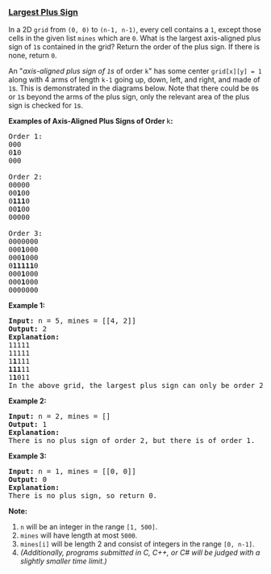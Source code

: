 ### [Largest Plus Sign](https://leetcode.com/problems/largest-plus-sign)

<p>In a 2D <code>grid</code> from <code>(0, 0)</code> to <code>(n-1, n-1)</code>, every cell contains a <code>1</code>, except those cells in the given list <code>mines</code> which are <code>0</code>. What is the largest axis-aligned plus sign of <code>1</code>s contained in the grid? Return the order of the plus sign. If there is none, return <code>0</code>.</p>

<p>An &quot;<i>axis-aligned plus sign of <code>1</code>s</i> of order <code>k</code>&quot; has some center <code>grid[x][y] = 1</code> along with 4 arms of length <code>k-1</code> going up, down, left, and right, and made of <code>1</code>s. This is demonstrated in the diagrams below. Note that there could be <code>0</code>s or <code>1</code>s beyond the arms of the plus sign, only the relevant area of the plus sign is checked for <code>1</code>s.</p>

<p><b>Examples of Axis-Aligned Plus Signs of Order </b>k<b>:</b></p>

<pre>
Order 1:
000
0<b>1</b>0
000

Order 2:
00000
00<b>1</b>00
0<b>111</b>0
00<b>1</b>00
00000

Order 3:
0000000
000<b>1</b>000
000<b>1</b>000
0<b>11111</b>0
000<b>1</b>000
000<b>1</b>000
0000000
</pre>

<p><b>Example 1:</b></p>

<pre>
<b>Input:</b> n = 5, mines = [[4, 2]]
<b>Output:</b> 2
<b>Explanation:</b>
11111
11111
1<b>1</b>111
<b>111</b>11
1<b>1</b>011
In the above grid, the largest plus sign can only be order 2.  One of them is marked in bold.
</pre>

<p><b>Example 2:</b></p>

<pre>
<b>Input:</b> n = 2, mines = []
<b>Output:</b> 1
<b>Explanation:</b>
There is no plus sign of order 2, but there is of order 1.
</pre>

<p><b>Example 3:</b></p>

<pre>
<b>Input:</b> n = 1, mines = [[0, 0]]
<b>Output:</b> 0
<b>Explanation:</b>
There is no plus sign, so return 0.
</pre>

<p><b>Note:</b></p>

<ol>
	<li><code>n</code> will be an integer in the range <code>[1, 500]</code>.</li>
	<li><code>mines</code> will have length at most <code>5000</code>.</li>
	<li><code>mines[i]</code> will be length 2 and consist of integers in the range <code>[0, n-1]</code>.</li>
	<li><i>(Additionally, programs submitted in C, C++, or C# will be judged with a slightly smaller time limit.)</i></li>
</ol>

<p>&nbsp;</p>
